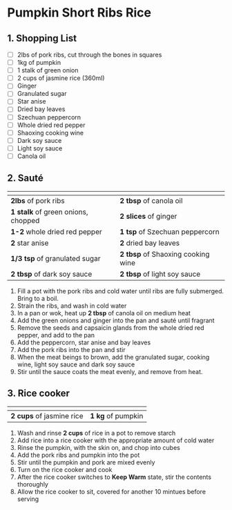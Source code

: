 # Pumpkin Short Ribs Rice

## 1. Shopping List
- [ ] 2lbs of pork ribs, cut through the bones in squares
- [ ] 1kg of pumpkin
- [ ] 1 stalk of green onion
- [ ] 2 cups of jasmine rice (360ml)
- [ ] Ginger
- [ ] Granulated sugar
- [ ] Star anise
- [ ] Dried bay leaves
- [ ] Szechuan peppercorn
- [ ] Whole dried red pepper
- [ ] Shaoxing cooking wine
- [ ] Dark soy sauce
- [ ] Light soy sauce
- [ ] Canola oil

## 2. Sauté
|<!-- -->|<!-- -->|
|---|---|
| **2lbs** of pork ribs | **2 tbsp** of canola oil |
| **1 stalk** of green onions, chopped | **2 slices** of ginger | 
| **1-2** whole dried red pepper | **1 tsp** of Szechuan peppercorn |
| **2** star anise | **2** dried bay leaves |
| **1/3 tsp** of granulated sugar | **2 tbsp** of Shaoxing cooking wine |
| **2 tbsp** of dark soy sauce | **2 tbsp** of light soy sauce |

1. Fill a pot with the pork ribs and cold water until ribs are fully submerged. Bring to a boil.
2. Strain the ribs, and wash in cold water
3. In a pan or wok, heat up **2 tbsp** of canola oil on medium heat
4. Add the green onions and ginger into the pan and sauté until fragrant
5. Remove the seeds and capsaicin glands from the whole dried red pepper, and add to the pan
6. Add the peppercorn, star anise and bay leaves 
7. Add the pork ribs into the pan and stir
8. When the meat beings to brown, add the granulated sugar, cooking wine, light soy sauce and dark soy sauce
9. Stir until the sauce coats the meat evenly, and remove from heat.


## 3. Rice cooker
|<!-- -->|<!-- -->|
|---|---|
| **2 cups** of jasmine rice | **1 kg** of pumpkin|

1. Wash and rinse **2 cups** of rice in a pot to remove starch
2. Add rice into a rice cooker with the appropriate amount of cold water
3. Rinse the pumpkin, with the skin on, and chop into cubes
4. Add the pork ribs and pumpkin into the pot
5. Stir until the pumpkin and pork are mixed evenly
6. Turn on the rice cooker and cook
7. After the rice cooker switches to **Keep Warm** state, stir the contents thoroughly
8. Allow the rice cooker to sit, covered for another 10 mintues before serving
